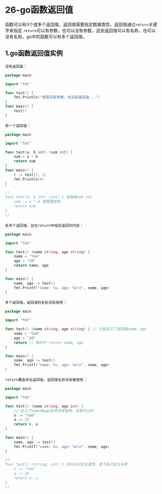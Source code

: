 # 26-go函数返回值
函数可以有0个或多个返回值，返回值需要指定数据类型，返回值通过`return`关键字来指定
`return`可以有参数，也可以没有参数，这些返回值可以有名称，也可以没有名称。go中的函数可以有多个返回值。

## 1.go函数返回值实例
`没有返回值`：
```go
package main

import "fmt"

func test() {
    fmt.Println("我既没有参数，也没有返回值...")
}
func main() {
    test()
}
```

`有一个返回值`：
```go
package main

import "fmt"

func test(a, b int) (sum int) {
    sum = a * b
    return sum
}
func main() {
    r := test(2, 2)
    fmt.Println(r)
}

/*
func test(a, b int) (int) { 省略掉sum int
    sum := a * b 就需要赋值
    return sum
}
*/
```
`有多个返回值，且在return中指定返回的内容`：
```go
package main

import "fmt"

func test() (name string, age string) {
    name = "tom"
    age = "20"
    return name, age
}

func main() {
    name, age := test()
    fmt.Printf("name: %v, age: %v\n", name, age)
}
```
`多个返回值，返回值的名称没有使用`：
```go
package main

import "fmt"

func test() (name string, age string) { // 已经定义了返回值name、age
    name = "tom"
    age = "20"
    return // 等价于 return name, age
}

func main() {
    name, age := test()
    fmt.Printf("name: %v, age: %v\n", name, age)
}
```
`return覆盖命名返回值，返回值名称没有被使用`：
```go
package main

import "fmt"

func test() (name string, age int) {
    // 定义了name和age但并没有使用，也是可以的 
    n := "tom" 
    a := 15
    return n, a
}

func main() {
    name, age := test()
    fmt.Printf("name: %v, age: %v\n", name, age)
}

/*
func test() (string, int) { 也可以只定义类型，底下自己定义名称
    n := "tom"
    a := 15
    return n, a
}
*/
```
